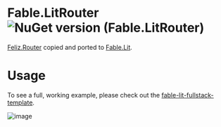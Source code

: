 # Fable.LitRouter ![NuGet version (Fable.LitRouter)](https://img.shields.io/nuget/v/Fable.LitRouter.svg?style=flat-square)

[Feliz.Router](https://github.com/Zaid-Ajaj/Feliz.Router) copied and ported to [Fable.Lit](https://github.com/fable-compiler/Fable.Lit).

# Usage
To see a full, working example, please check out the [fable-lit-fullstack-template](https://github.com/JordanMarr/fable-lit-fullstack-template).

![image](https://user-images.githubusercontent.com/1030435/188297335-34853383-5a0e-4d39-b5ba-de5f82ae4b34.png)

